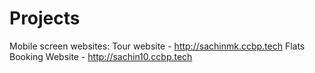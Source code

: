 # Projects
Mobile screen websites:
Tour website - http://sachinmk.ccbp.tech
Flats Booking Website - http://sachin10.ccbp.tech
